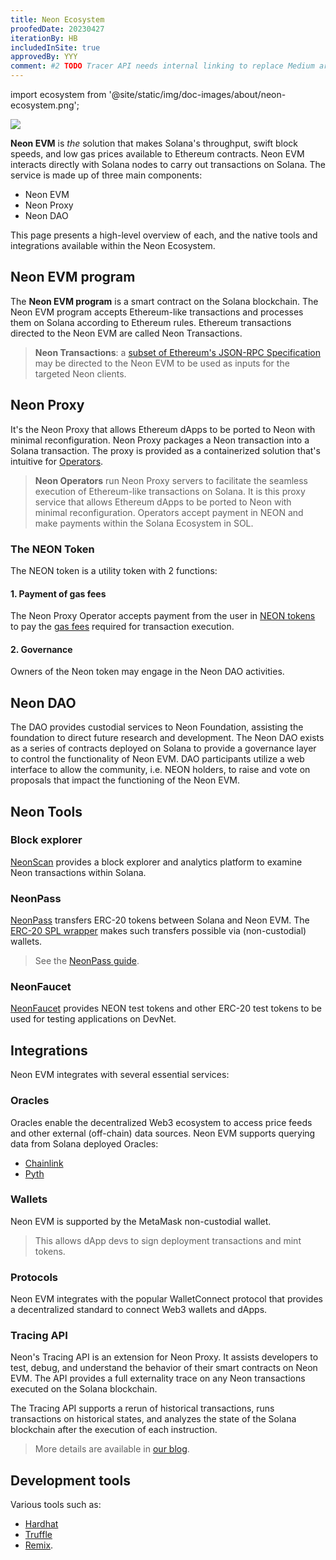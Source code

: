 ```yaml
---
title: Neon Ecosystem
proofedDate: 20230427
iterationBy: HB
includedInSite: true
approvedBy: YYY
comment: #2 TODO Tracer API needs internal linking to replace Medium article 
---
```

<!-- import { QuickLookNeonImage } from '@site/src/components/QuickLookNeonImage' -->
<!-- <QuickLookNeonImage/> -->

import ecosystem from '@site/static/img/doc-images/about/neon-ecosystem.png';


<div className='neon-img-box-300' style={{textAlign: 'center', maxWidth: 800, display: 'block', margin: 'auto'}}>
    <img src={ecosystem} />
</div>


**Neon EVM** is *the* solution that makes Solana's throughput, swift block speeds, and low gas prices available to Ethereum contracts. Neon EVM interacts directly with Solana nodes to carry out transactions on Solana. The service is made up of three main components:

- Neon EVM
- Neon Proxy
- Neon DAO

This page presents a high-level overview of each, and the native tools and integrations available within the Neon Ecosystem.


## Neon EVM program

The **Neon EVM program** is a smart contract on the Solana blockchain. The Neon EVM program accepts Ethereum-like transactions and processes them on Solana according to Ethereum rules. Ethereum transactions directed to the Neon EVM are called Neon Transactions. 

> **Neon Transactions**: a [subset of Ethereum's JSON-RPC Specification](/docs/evm_compatibility/json_rpc_api_methods) may be directed to the Neon EVM to be used as inputs for the targeted Neon clients.

## Neon Proxy

It's the Neon Proxy that allows Ethereum dApps to be ported to Neon with minimal reconfiguration. Neon Proxy packages a Neon transaction into a Solana transaction. The proxy is provided as a containerized solution that's intuitive for [Operators](/docs/operating/operator-introduction). 

> **Neon Operators** run Neon Proxy servers to facilitate the seamless execution of Ethereum-like transactions on Solana. It is this proxy service that allows Ethereum dApps to be ported to Neon with minimal reconfiguration. Operators accept payment in NEON and make payments within the Solana Ecosystem in SOL.


### The NEON Token

The NEON token is a utility token with 2 functions:

#### 1. Payment of gas fees

The Neon Proxy Operator accepts payment from the user in [NEON tokens](/docs/tokens/neon_token) to pay the [gas fees](/docs/tokens/gas_fees) required for transaction execution.

#### 2. Governance

Owners of the Neon token may engage in the Neon DAO activities.

## Neon DAO

The DAO provides custodial services to Neon Foundation, assisting the foundation to direct future research and development. The Neon DAO exists as a series of contracts deployed on Solana to provide a governance layer to control the functionality of Neon EVM. DAO participants utilize a web interface to allow the community, i.e. NEON holders, to raise and vote on proposals that impact the functioning of the Neon EVM.

## Neon Tools

### Block explorer

[NeonScan](https://neonscan.org/) provides a block explorer and analytics platform to examine Neon transactions within Solana.


### NeonPass

[NeonPass](https://devnet.neonpass.live/) transfers ERC-20 tokens between Solana and Neon EVM. The [ERC-20 SPL wrapper](/docs/developing/deploy_facilities/interacting_with_spl_tokens) makes such transfers possible via (non-custodial) wallets.

> See the [NeonPass guide](/docs/token_transferring/neonpass_usage).

### NeonFaucet

[NeonFaucet](https://neonfaucet.org/) provides NEON test tokens and other ERC-20 test tokens to be used for testing applications on DevNet.


## Integrations

Neon EVM integrates with several essential services:

### Oracles

Oracles enable the decentralized Web3 ecosystem to access price feeds and other external (off-chain) data sources. Neon EVM supports querying data from Solana deployed Oracles:  
* [Chainlink](/docs/developing/integrate/oracles/integrating_chainlink)
* [Pyth](/docs/developing/integrate/oracles/integrating_pyth)


### Wallets

Neon EVM is supported by the MetaMask non-custodial wallet. 

> This allows dApp devs to sign deployment transactions and mint tokens. 
<!-- > Learn more about minting and wrapping tokens with Neon EVM. suggest adding link here as Phantom wallet is invovled for Solana-based mints -->

### Protocols

Neon EVM integrates with the popular WalletConnect protocol that provides a decentralized standard to connect Web3 wallets and dApps.

### Tracing API

Neon's Tracing API is an extension for Neon Proxy. It assists developers to test, debug, and understand the behavior of their smart contracts on Neon EVM. The API provides a full externality trace on any Neon transactions executed on the Solana blockchain. 

The Tracing API supports a rerun of historical transactions, runs transactions on historical states, and analyzes the state of the Solana blockchain after the execution of each instruction. 

> More details are available in [our blog](https://medium.com/neon-labs/neon-proxy-tracing-api-fdb3842a80fa).

## Development tools

Various tools such as:
- [Hardhat](/docs/developing/deploy_facilities/using_hardhat)
- [Truffle](/docs/developing/deploy_facilities/using_truffle)
- [Remix](/docs/developing/deploy_facilities/using_remix).

